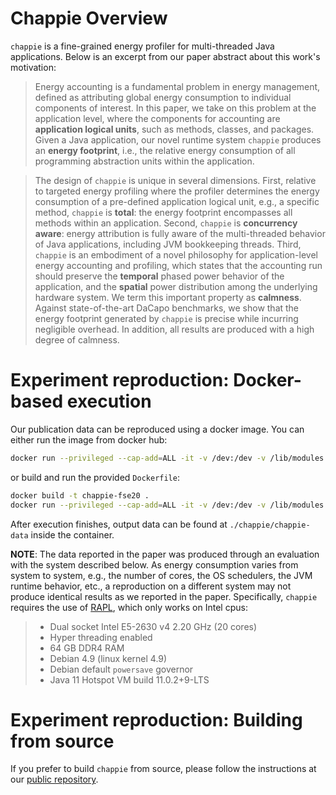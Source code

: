 # Chappie Overview #

`chappie` is a fine-grained energy profiler for multi-threaded Java applications.
Below is an excerpt from our paper abstract about this work's motivation:

 > Energy accounting is a fundamental problem in energy management, defined as attributing global energy consumption to individual components of interest. In this paper, we take on this problem at the application level, where the components for accounting are **application logical units**, such as methods, classes, and packages. Given a Java application, our novel runtime system `chappie` produces an **energy footprint**, i.e., the relative energy consumption of all programming abstraction units within the application.

 > The design of `chappie` is unique in several dimensions. First, relative to targeted energy profiling where the profiler determines the energy consumption of a pre-defined application logical unit, e.g., a specific method, `chappie` is **total**: the energy footprint encompasses all methods within an application. Second, `chappie` is **concurrency aware**: energy attribution is fully aware of the multi-threaded behavior of Java applications, including JVM bookkeeping threads. Third, `chappie` is an embodiment of a novel philosophy for application-level energy accounting and profiling, which states that the accounting run should preserve the **temporal** phased power behavior of the application, and the **spatial** power distribution among the underlying hardware system. We term this important property as **calmness**. Against state-of-the-art DaCapo benchmarks, we show that the energy footprint generated by `chappie` is precise while incurring negligible overhead. In addition, all results are produced with a high degree of calmness.

 # Experiment reproduction: Docker-based execution #

 Our publication data can be reproduced using a docker image. You can either run the image from docker hub:

 ```bash
 docker run --privileged --cap-add=ALL -it -v /dev:/dev -v /lib/modules:/lib/modules timurbey/chappie-fse20:1.0
 ```

 or build and run the provided `Dockerfile`:

 ```bash
 docker build -t chappie-fse20 .
 docker run --privileged --cap-add=ALL -it -v /dev:/dev -v /lib/modules:/lib/modules timurbey/chappie-fse20:1.0
 ```

 After execution finishes, output data can be found at `./chappie/chappie-data` inside the container.

 **NOTE**: The data reported in the paper was produced through an evaluation with the system described below. As energy consumption varies from system to system, e.g., the number of cores, the OS schedulers, the JVM runtime behavior, etc., a reproduction on a different system may not produce identical results as we reported in the paper. Specifically, `chappie` requires the use of [RAPL](https://en.wikipedia.org/wiki/Perf_(Linux)#RAPL), which only works on Intel cpus:

 > - Dual socket Intel E5-2630 v4 2.20 GHz (20 cores)
 > - Hyper threading enabled
 > - 64 GB DDR4 RAM
 > - Debian 4.9 (linux kernel 4.9)
 > - Debian default `powersave` governor
 > - Java 11 Hotspot VM build 11.0.2+9-LTS

# Experiment reproduction: Building from source #

If you prefer to build `chappie` from source, please follow the instructions at our [public repository](https://github.com/pl-chappie/chappie).
